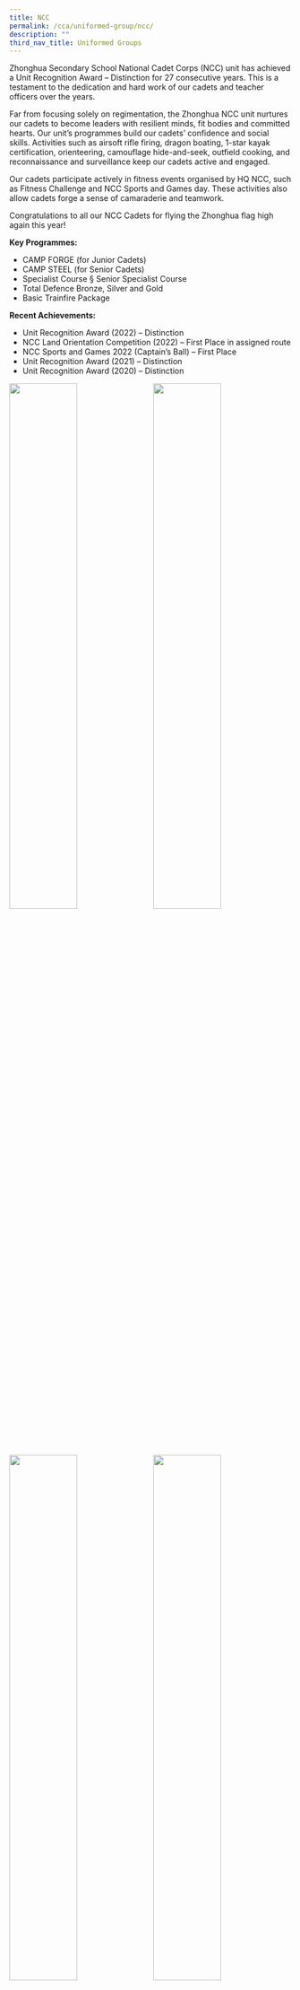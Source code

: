 ```yaml
---
title: NCC
permalink: /cca/uniformed-group/ncc/
description: ""
third_nav_title: Uniformed Groups
---
```

Zhonghua Secondary School National Cadet Corps (NCC) unit has achieved a Unit Recognition Award – Distinction for 27 consecutive years. This is a testament to the dedication and hard work of our cadets and teacher officers over the years.

Far from focusing solely on regimentation, the Zhonghua NCC unit nurtures our cadets to become leaders with resilient minds, fit bodies and committed hearts. Our unit’s programmes build our cadets’ confidence and social skills. Activities such as airsoft rifle firing, dragon boating, 1-star kayak certification, orienteering, camouflage hide-and-seek, outfield cooking, and reconnaissance and surveillance keep our cadets active and engaged.

Our cadets participate actively in fitness events organised by HQ NCC, such as Fitness Challenge and NCC Sports and Games day. These activities also allow cadets forge a sense of camaraderie and teamwork.

Congratulations to all our NCC Cadets for flying the Zhonghua flag high again this year!

**Key Programmes:**
* CAMP FORGE (for Junior Cadets)
* CAMP STEEL (for Senior Cadets)
* Specialist Course § Senior Specialist Course
* Total Defence Bronze, Silver and Gold
* Basic Trainfire Package

**Recent Achievements:**
* Unit Recognition Award (2022) – Distinction
* NCC Land Orientation Competition (2022) – First Place in assigned route
* NCC Sports and Games 2022 (Captain’s Ball) – First Place
* Unit Recognition Award (2021) – Distinction
* Unit Recognition Award (2020) – Distinction

<img src="" style="width:49%" align="left">
<img src="" style="width:49%" align="right">

<br clear="left">

<img src="" style="width:49%" align="left">
<img src="" style="width:49%" align="right">

Please click on [this link](https://www.zhonghuasec.moe.edu.sg/cca/schedule/) for CCA schedule and contact details of CCA teachers.